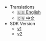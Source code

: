* Translations
  * [:us: English](/)
  * [:cn: 中文](/zh-cn/)
* SDK Version
  * [v1](/)
  * [v2](v2/)

